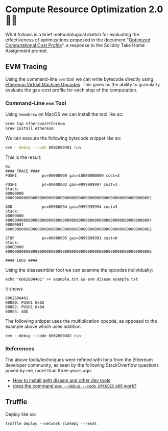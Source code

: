 # Compute Resource Optimization 2.0 🤖🚀

What follows is a brief methodological sketch for evaluating the effectiveness of optimizations proposed in the document "[Optimized Computational Cost Profile](https://github.com/smatthewenglish/LandslideLyndon)", a response to the Solidity Take Home Assignment prompt.  

## EVM Tracing

Using the command-line `evm` tool we can write bytecode directly using [Ethereum Virtual Machine Opcodes](https://ethervm.io/). This gives us the ability to granularly evaluate the gas-cost profile for each step of the computation. 

### Command-Line `evm` Tool

Using `homebrew` on MacOS we can install the tool like so: 
```bash
brew tap ethereum/ethereum
brew install ethereum
```

We can execute the following bytecode snippet like so: 

```bash
evm --debug --code 6002600401 run
```

This is the result: 

```
0x
#### TRACE ####
PUSH1           pc=00000000 gas=10000000000 cost=3

PUSH1           pc=00000002 gas=9999999997 cost=3
Stack:
00000000  0000000000000000000000000000000000000000000000000000000000000002

ADD             pc=00000004 gas=9999999994 cost=3
Stack:
00000000  0000000000000000000000000000000000000000000000000000000000000004
00000001  0000000000000000000000000000000000000000000000000000000000000002

STOP            pc=00000005 gas=9999999991 cost=0
Stack:
00000000  0000000000000000000000000000000000000000000000000000000000000006

#### LOGS ####
```
Using the disassembler tool we can examine the opcodes individually: 

`echo "6002600401" >> example.txt && evm disasm example.txt`

it shows

```
6002600401
00000: PUSH1 0x02
00002: PUSH1 0x04
00004: ADD
```

The following snippet uses the multiplication opcode, as opposed to the example above which uses addition.  

`evm --debug --code 6002600402 run`


### References

The above tools/techniques were refined with help from the Ethereum developer community, as seen by the following StackOverflow questions posed by me, more than three years ago:  

* [How to install geth disasm and other dev tools](https://ethereum.stackexchange.com/questions/26638/how-to-install-geth-disasm-and-other-dev-tools)
* [does the command `evm --debug --code OPCODES` still work?](https://ethereum.stackexchange.com/questions/26600/does-the-command-evm-debug-code-opcodes-still-work)


## Truffle

Deploy like so: 

`truffle deploy --network rinkeby --reset`

